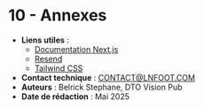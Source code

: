 # 10 - Annexes

- **Liens utiles** :
  - [Documentation Next.js](https://nextjs.org/docs)
  - [Resend](https://resend.com/)
  - [Tailwind CSS](https://tailwindcss.com/)
- **Contact technique** : CONTACT@LNFOOT.COM
- **Auteurs** : Belrick Stephane, DTO Vision Pub
- **Date de rédaction** : Mai 2025
